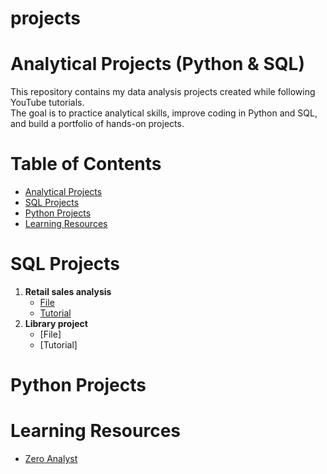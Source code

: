 # projects

# Analytical Projects (Python & SQL)

This repository contains my data analysis projects created while following YouTube tutorials.  
The goal is to practice analytical skills, improve coding in Python and SQL, and build a portfolio of hands-on projects.  

# Table of Contents

- [Analytical Projects](#-analytical-projects)
- [SQL Projects](#-sql-projects)
- [Python Projects](#-python-projects)
- [Learning Resources](#-learning-resources)

# SQL Projects

1. **Retail sales analysis**
   - [File](./project_p1/sql_query_p1.sql)
   - [Tutorial](https://www.youtube.com/watch?v=ChIQjGBI3AM&t=763s)
2. **Library project**
   - [File]
   - [Tutorial]

# Python Projects



# Learning Resources

 - [Zero Analyst](https://www.youtube.com/@zero_analyst)
